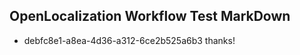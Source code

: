 ## OpenLocalization Workflow Test MarkDown
* debfc8e1-a8ea-4d36-a312-6ce2b525a6b3 
thanks!<!--HONumber=Mar16_HO3-->
